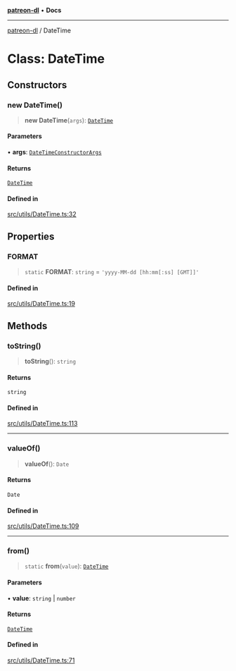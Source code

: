 [**patreon-dl**](../README.md) • **Docs**

***

[patreon-dl](../README.md) / DateTime

# Class: DateTime

## Constructors

### new DateTime()

> **new DateTime**(`args`): [`DateTime`](DateTime.md)

#### Parameters

• **args**: [`DateTimeConstructorArgs`](../type-aliases/DateTimeConstructorArgs.md)

#### Returns

[`DateTime`](DateTime.md)

#### Defined in

[src/utils/DateTime.ts:32](https://github.com/patrickkfkan/patreon-dl/blob/7c1cd2021db5cdb3733758940f1bc6aab660b08d/src/utils/DateTime.ts#L32)

## Properties

### FORMAT

> `static` **FORMAT**: `string` = `'yyyy-MM-dd [hh:mm[:ss] [GMT]]'`

#### Defined in

[src/utils/DateTime.ts:19](https://github.com/patrickkfkan/patreon-dl/blob/7c1cd2021db5cdb3733758940f1bc6aab660b08d/src/utils/DateTime.ts#L19)

## Methods

### toString()

> **toString**(): `string`

#### Returns

`string`

#### Defined in

[src/utils/DateTime.ts:113](https://github.com/patrickkfkan/patreon-dl/blob/7c1cd2021db5cdb3733758940f1bc6aab660b08d/src/utils/DateTime.ts#L113)

***

### valueOf()

> **valueOf**(): `Date`

#### Returns

`Date`

#### Defined in

[src/utils/DateTime.ts:109](https://github.com/patrickkfkan/patreon-dl/blob/7c1cd2021db5cdb3733758940f1bc6aab660b08d/src/utils/DateTime.ts#L109)

***

### from()

> `static` **from**(`value`): [`DateTime`](DateTime.md)

#### Parameters

• **value**: `string` \| `number`

#### Returns

[`DateTime`](DateTime.md)

#### Defined in

[src/utils/DateTime.ts:71](https://github.com/patrickkfkan/patreon-dl/blob/7c1cd2021db5cdb3733758940f1bc6aab660b08d/src/utils/DateTime.ts#L71)

